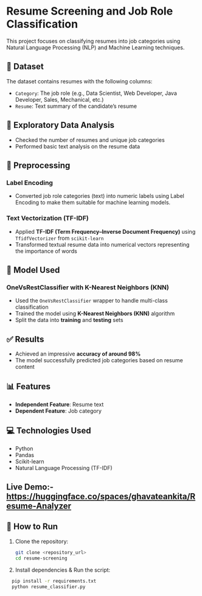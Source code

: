 # Resume Screening and Job Role Classification

This project focuses on classifying resumes into job categories using Natural Language Processing (NLP) and Machine Learning techniques.

## 📁 Dataset

The dataset contains resumes with the following columns:
- `Category`: The job role (e.g., Data Scientist, Web Developer, Java Developer, Sales, Mechanical, etc.)
- `Resume`: Text summary of the candidate’s resume

## 🧪 Exploratory Data Analysis
- Checked the number of resumes and unique job categories
- Performed basic text analysis on the resume data

## 🔢 Preprocessing

### Label Encoding
- Converted job role categories (text) into numeric labels using Label Encoding to make them suitable for machine learning models.

### Text Vectorization (TF-IDF)
- Applied **TF-IDF (Term Frequency–Inverse Document Frequency)** using `TfidfVectorizer` from `scikit-learn`
- Transformed textual resume data into numerical vectors representing the importance of words

## 🧠 Model Used

### OneVsRestClassifier with K-Nearest Neighbors (KNN)
- Used the `OneVsRestClassifier` wrapper to handle multi-class classification
- Trained the model using **K-Nearest Neighbors (KNN)** algorithm
- Split the data into **training** and **testing** sets

## ✅ Results
- Achieved an impressive **accuracy of around 98%**
- The model successfully predicted job categories based on resume content

## 📊 Features

- **Independent Feature**: Resume text
- **Dependent Feature**: Job category

## 💻 Technologies Used

- Python
- Pandas
- Scikit-learn
- Natural Language Processing (TF-IDF)
  
## Live Demo:- https://huggingface.co/spaces/ghavateankita/Resume-Analyzer

## 🚀 How to Run

1. Clone the repository:
   ```bash
   git clone <repository_url>
   cd resume-screening

2. Install dependencies & Run the script:
  
 ```bash
   pip install -r requirements.txt
   python resume_classifier.py
